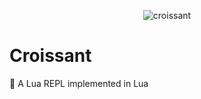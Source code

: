 <p align="center">
    <img src="https://github.com/giann/croissant/raw/master/assets/croissant.gif" alt="croissant">
</p>

# Croissant
🥐 A Lua REPL implemented in Lua
